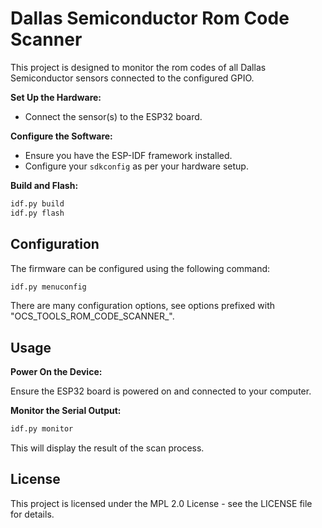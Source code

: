 # Dallas Semiconductor Rom Code Scanner

This project is designed to monitor the rom codes of all Dallas Semiconductor sensors connected to the configured GPIO.

**Set Up the Hardware:**

- Connect the sensor(s) to the ESP32 board.

**Configure the Software:**

- Ensure you have the ESP-IDF framework installed.
- Configure your `sdkconfig` as per your hardware setup.

**Build and Flash:**

```bash
idf.py build
idf.py flash
```

## Configuration

The firmware can be configured using the following command:

```bash
idf.py menuconfig
```

There are many configuration options, see options prefixed with "OCS_TOOLS_ROM_CODE_SCANNER_".

## Usage

**Power On the Device:**

Ensure the ESP32 board is powered on and connected to your computer.

**Monitor the Serial Output:**

```bash
idf.py monitor
```

This will display the result of the scan process.

## License

This project is licensed under the MPL 2.0 License - see the LICENSE file for details.
